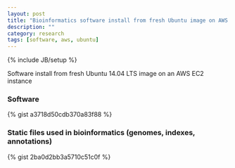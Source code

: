 ```yaml
---
layout: post
title: "Bioinformatics software install from fresh Ubuntu image on AWS EC2"
description: ""
category: research
tags: [software, aws, ubuntu]
---
```

{% include JB/setup %}

Software install from fresh Ubuntu 14.04 LTS image on an AWS EC2 instance

### Software

{% gist a3718d50cdb370a83f88 %}

### Static files used in bioinformatics (genomes, indexes, annotations)

{% gist 2ba0d2bb3a5710c51c0f %}

